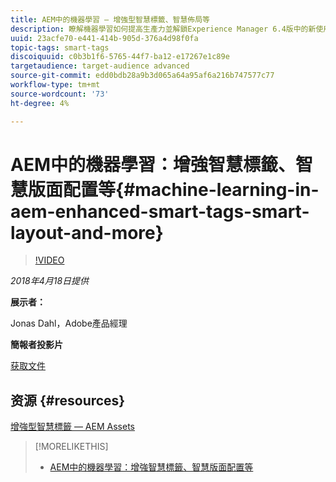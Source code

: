 ```yaml
---
title: AEM中的機器學習 — 增強型智慧標籤、智慧佈局等
description: 瞭解機器學習如何提高生產力並解鎖Experience Manager 6.4版中的新使用案例
uuid: 23acfe70-e441-414b-905d-376a4d98f0fa
topic-tags: smart-tags
discoiquuid: c0b3b1f6-5765-44f7-ba12-e17267e1c89e
targetaudience: target-audience advanced
source-git-commit: edd0bdb28a9b3d065a64a95af6a216b747577c77
workflow-type: tm+mt
source-wordcount: '73'
ht-degree: 4%

---
```


# AEM中的機器學習：增強智慧標籤、智慧版面配置等{#machine-learning-in-aem-enhanced-smart-tags-smart-layout-and-more}

>[!VIDEO](https://video.tv.adobe.com/v/22255/?quality=9)

*2018年4月18日提供*

**展示者：**

Jonas Dahl，Adobe產品經理

**簡報者投影片**

[获取文件](assets/aem+gems+ml+and+ai+in+aem+4+17+18.pdf)

## 资源 {#resources}

[增強型智慧標籤 — AEM Assets](https://helpx.adobe.com/experience-manager/6-4/assets/using/enhanced-smart-tags.html)

<!--
[Get back to the Overview](https://helpx.adobe.com/experience-manager/kt/eseminars/gems/aem-index.html)
-->

>[!MORELIKETHIS]
>
>* [AEM中的機器學習：增強智慧標籤、智慧版面配置等](aem-machine-learning.md)

